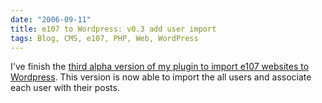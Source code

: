 ```yaml
---
date: "2006-09-11"
title: e107 to Wordpress: v0.3 add user import
tags: Blog, CMS, e107, PHP, Web, WordPress
---
```


I've finish the [third alpha version of my plugin to import e107 websites to Wordpress](https://wordpress.org/extend/plugins/e107-importer/). This version is now able to import the all users and associate each user with their posts.
